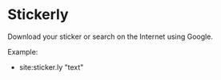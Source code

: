 # Stickerly

Download your sticker or search on the Internet using Google.

Example:

- site:sticker.ly "text"
